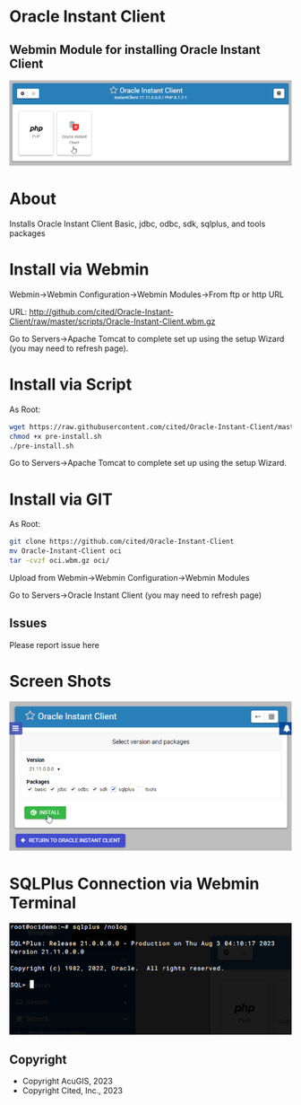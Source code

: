 # Oracle Instant Client

## Webmin Module for installing Oracle Instant Client

![Oracle Instant Client](docs/_static/oracle-instant-client.png)

# About

Installs Oracle Instant Client Basic, jdbc, odbc, sdk, sqlplus, and tools packages

# Install via Webmin

Webmin->Webmin Configuration->Webmin Modules->From ftp or http URL

URL: http://github.com/cited/Oracle-Instant-Client/raw/master/scripts/Oracle-Instant-Client.wbm.gz

Go to Servers->Apache Tomcat to complete set up using the setup Wizard (you may need to refresh page).

# Install via Script

As Root:

```bash
wget https://raw.githubusercontent.com/cited/Oracle-Instant-Client/master/scripts/pre-install.sh
chmod +x pre-install.sh
./pre-install.sh
```

Go to Servers->Apache Tomcat to complete set up using the setup Wizard.

# Install via GIT

As Root:

```bash
git clone https://github.com/cited/Oracle-Instant-Client
mv Oracle-Instant-Client oci
tar -cvzf oci.wbm.gz oci/
```

Upload from Webmin->Webmin Configuration->Webmin Modules

Go to Servers->Oracle Instant Client (you may need to refresh page)

## **Issues**
Please report issue here

# Screen Shots

![Oracle Instant Client](docs/_static/6.png)

# SQLPlus Connection via Webmin Terminal

![Oracle Instant Client](docs/_static/9.png)



Copyright
---------

* Copyright AcuGIS, 2023
* Copyright Cited, Inc., 2023


